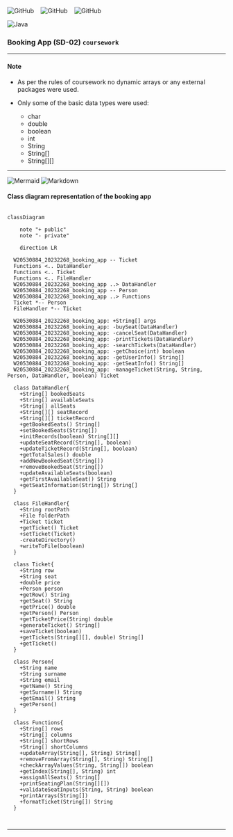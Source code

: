 ![GitHub](https://img.shields.io/github/forks/anuja-rahul/booking-app-javaCW?style=for-the-badge&logo=github)
&nbsp;&nbsp;
![GitHub](https://img.shields.io/github/license/anuja-rahul/booking-app-javaCW?style=for-the-badge&logo=github)
&nbsp;&nbsp;
![GitHub](https://img.shields.io/github/stars/anuja-rahul/booking-app-javaCW?style=for-the-badge&logo=github)  

![Java](https://img.shields.io/badge/java-000?style=for-the-badge&logo=openjdk&logoColor=f89820)

### Booking App (SD-02) `coursework`  

---

#### Note

- As per the rules of coursework no dynamic arrays or any external
packages were used.

- Only some of the basic data types were used:
    - char
    - double
    - boolean
    - int
    - String
    - String[]
    - String[][]

---

![Mermaid](https://img.shields.io/badge/Mermaid-000?style=for-the-badge&logo=mermaid)
![Markdown](https://img.shields.io/badge/Markdown-000?style=for-the-badge&logo=markdown)

#### Class diagram representation of the booking app

```mermaid

classDiagram
    
    note "+ public"
    note "- private"
    
    direction LR
    
  W20530884_20232268_booking_app -- Ticket
  Functions <.. DataHandler
  Functions <.. Ticket
  Functions <.. FileHandler
  W20530884_20232268_booking_app ..> DataHandler
  W20530884_20232268_booking_app -- Person
  W20530884_20232268_booking_app ..> Functions
  Ticket *-- Person
  FileHandler *-- Ticket
  
  W20530884_20232268_booking_app: +String[] args
  W20530884_20232268_booking_app: -buySeat(DataHandler)
  W20530884_20232268_booking_app: -cancelSeat(DataHandler)
  W20530884_20232268_booking_app: -printTickets(DataHandler)
  W20530884_20232268_booking_app: -searchTickets(DataHandler)
  W20530884_20232268_booking_app: -getChoice(int) boolean
  W20530884_20232268_booking_app: -getUserInfo() String[]
  W20530884_20232268_booking_app: -getSeatInfo() String[]
  W20530884_20232268_booking_app: -manageTicket(String, String, Person, DataHandler, boolean) Ticket
  
  class DataHandler{
    +String[] bookedSeats
    +String[] availableSeats
    +String[] allSeats
    +String[][] seatRecord
    +String[][] ticketRecord
    +getBookedSeats() String[]
    +setBookedSeats(String[])
    +initRecords(boolean) String[][]
    +updateSeatRecord(String[], boolean) 
    +updateTicketRecord(String[], boolean)
    +getTotalSales() double
    +addNewBookedSeat(String[]) 
    +removeBookedSeat(String[])
    +updateAvailableSeats(boolean)
    +getFirstAvailableSeat() String
    +getSeatInformation(String[]) String[]
  }

  class FileHandler{
    +String rootPath
    +File folderPath
    +Ticket ticket
    +getTicket() Ticket
    +setTicket(Ticket)
    -createDirectory()
    +writeToFile(boolean)
  }

  class Ticket{
    +String row
    +String seat
    +double price
    +Person person
    +getRow() String
    +getSeat() String
    +getPrice() double
    +getPerson() Person
    +getTicketPrice(String) double
    +generateTicket() String[]
    +saveTicket(boolean)
    +getTickets(String[][], double) String[]
    +getTicket()
  }

  class Person{
    +String name
    +String surname
    +String email
    +getName() String
    +getSurname() String
    +getEmail() String
    +getPerson()
  }

  class Functions{
    +String[] rows
    +String[] columns
    +String[] shortRows
    +String[] shortColumns
    +updateArray(String[], String) String[]
    +removeFromArray(String[], String) String[]
    +checkArrayValues(String, String[]) boolean
    +getIndex(String[], String) int
    +assignAllSeats() String[]
    +printSeatingPlan(String[][])
    +validateSeatInputs(String, String) boolean
    +printArrays(String[])
    +formatTicket(String[]) String
  }

  

```

---




